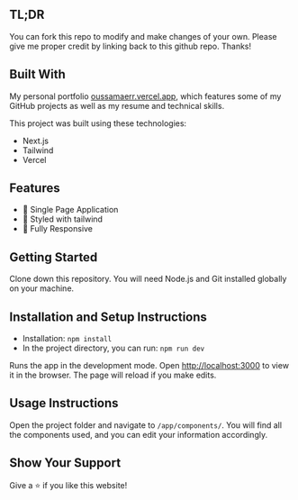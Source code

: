 ## TL;DR

You can fork this repo to modify and make changes of your own. Please give me proper credit by linking back to this github repo. Thanks!

## Built With

My personal portfolio [oussamaerr.vercel.app](https://oussamaerr.vercel.app), which features some of my GitHub projects as well as my resume and technical skills.

This project was built using these technologies:

- Next.js
- Tailwind
- Vercel

## Features

- 📖 Single Page Application
- 🎨 Styled with tailwind
- 📱 Fully Responsive

## Getting Started

Clone down this repository. You will need Node.js and Git installed globally on your machine.

## Installation and Setup Instructions

- Installation: `npm install`
- In the project directory, you can run: `npm run dev`

Runs the app in the development mode.
Open [http://localhost:3000](http://localhost:3000) to view it in the browser. The page will reload if you make edits.

## Usage Instructions

Open the project folder and navigate to `/app/components/`.
You will find all the components used, and you can edit your information accordingly.

## Show Your Support

Give a ⭐ if you like this website!